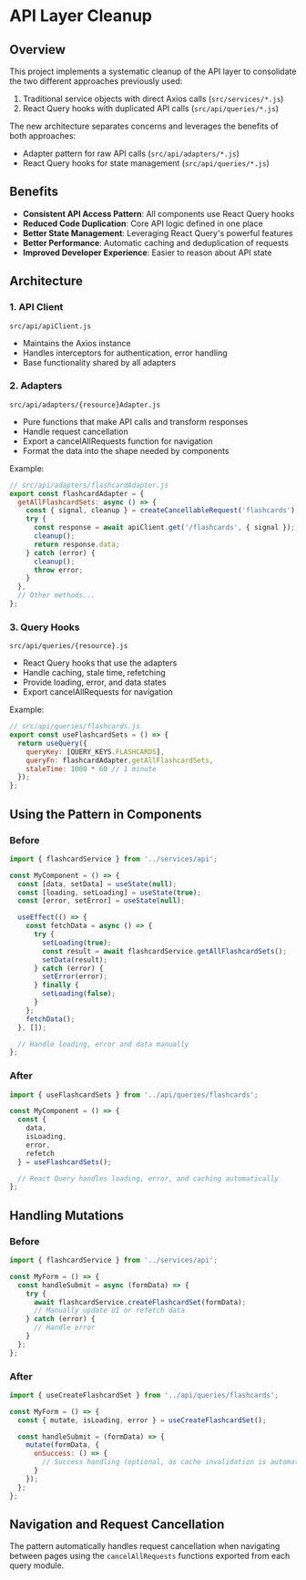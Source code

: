 # API Layer Cleanup

## Overview
This project implements a systematic cleanup of the API layer to consolidate the two different approaches previously used:

1. Traditional service objects with direct Axios calls (`src/services/*.js`)
2. React Query hooks with duplicated API calls (`src/api/queries/*.js`)

The new architecture separates concerns and leverages the benefits of both approaches:

- Adapter pattern for raw API calls (`src/api/adapters/*.js`)
- React Query hooks for state management (`src/api/queries/*.js`)

## Benefits
- **Consistent API Access Pattern**: All components use React Query hooks
- **Reduced Code Duplication**: Core API logic defined in one place
- **Better State Management**: Leveraging React Query's powerful features
- **Better Performance**: Automatic caching and deduplication of requests
- **Improved Developer Experience**: Easier to reason about API state

## Architecture

### 1. API Client
`src/api/apiClient.js`
- Maintains the Axios instance
- Handles interceptors for authentication, error handling
- Base functionality shared by all adapters

### 2. Adapters
`src/api/adapters/{resource}Adapter.js`
- Pure functions that make API calls and transform responses
- Handle request cancellation
- Export a cancelAllRequests function for navigation
- Format the data into the shape needed by components

Example:
```javascript
// src/api/adapters/flashcardAdapter.js
export const flashcardAdapter = {
  getAllFlashcardSets: async () => {
    const { signal, cleanup } = createCancellableRequest('flashcards');
    try {
      const response = await apiClient.get('/flashcards', { signal });
      cleanup();
      return response.data;
    } catch (error) {
      cleanup();
      throw error;
    }
  },
  // Other methods...
};
```

### 3. Query Hooks
`src/api/queries/{resource}.js`
- React Query hooks that use the adapters
- Handle caching, stale time, refetching
- Provide loading, error, and data states
- Export cancelAllRequests for navigation

Example:
```javascript
// src/api/queries/flashcards.js
export const useFlashcardSets = () => {
  return useQuery({
    queryKey: [QUERY_KEYS.FLASHCARDS],
    queryFn: flashcardAdapter.getAllFlashcardSets,
    staleTime: 1000 * 60 // 1 minute
  });
};
```

## Using the Pattern in Components

### Before
```jsx
import { flashcardService } from '../services/api';

const MyComponent = () => {
  const [data, setData] = useState(null);
  const [loading, setLoading] = useState(true);
  const [error, setError] = useState(null);

  useEffect(() => {
    const fetchData = async () => {
      try {
        setLoading(true);
        const result = await flashcardService.getAllFlashcardSets();
        setData(result);
      } catch (error) {
        setError(error);
      } finally {
        setLoading(false);
      }
    };
    fetchData();
  }, []);

  // Handle loading, error and data manually
};
```

### After
```jsx
import { useFlashcardSets } from '../api/queries/flashcards';

const MyComponent = () => {
  const { 
    data, 
    isLoading, 
    error,
    refetch 
  } = useFlashcardSets();

  // React Query handles loading, error, and caching automatically
};
```

## Handling Mutations

### Before
```jsx
import { flashcardService } from '../services/api';

const MyForm = () => {
  const handleSubmit = async (formData) => {
    try {
      await flashcardService.createFlashcardSet(formData);
      // Manually update UI or refetch data
    } catch (error) {
      // Handle error
    }
  };
};
```

### After
```jsx
import { useCreateFlashcardSet } from '../api/queries/flashcards';

const MyForm = () => {
  const { mutate, isLoading, error } = useCreateFlashcardSet();

  const handleSubmit = (formData) => {
    mutate(formData, {
      onSuccess: () => {
        // Success handling (optional, as cache invalidation is automatic)
      }
    });
  };
};
```

## Navigation and Request Cancellation
The pattern automatically handles request cancellation when navigating between pages using the `cancelAllRequests` functions exported from each query module. 